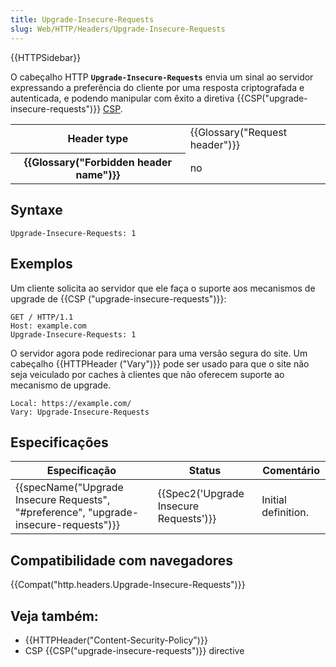 ```yaml
---
title: Upgrade-Insecure-Requests
slug: Web/HTTP/Headers/Upgrade-Insecure-Requests
---
```

{{HTTPSidebar}}

O cabeçalho HTTP **`Upgrade-Insecure-Requests`** envia um sinal ao servidor expressando a preferência do cliente por uma resposta criptografada e autenticada, e podendo manipular com êxito a diretiva {{CSP("upgrade-insecure-requests")}} [CSP](/pt-BR/docs/Web/Security/CSP).

<table class="properties">
  <tbody>
    <tr>
      <th scope="row">Header type</th>
      <td>{{Glossary("Request header")}}</td>
    </tr>
    <tr>
      <th scope="row">{{Glossary("Forbidden header name")}}</th>
      <td>no</td>
    </tr>
  </tbody>
</table>

## Syntaxe

```
Upgrade-Insecure-Requests: 1
```

## Exemplos

Um cliente solicita ao servidor que ele faça o suporte aos mecanismos de upgrade de {{CSP ("upgrade-insecure-requests")}}:

```
GET / HTTP/1.1
Host: example.com
Upgrade-Insecure-Requests: 1
```

O servidor agora pode redirecionar para uma versão segura do site. Um cabeçalho {{HTTPHeader ("Vary")}} pode ser usado para que o site não seja veiculado por caches à clientes que não oferecem suporte ao mecanismo de upgrade.

```
Local: https://example.com/
Vary: Upgrade-Insecure-Requests
```

## Especificações

| Especificação                                                                                                    | Status                                               | Comentário          |
| ---------------------------------------------------------------------------------------------------------------- | ---------------------------------------------------- | ------------------- |
| {{specName("Upgrade Insecure Requests", "#preference", "upgrade-insecure-requests")}} | {{Spec2('Upgrade Insecure Requests')}} | Initial definition. |

## Compatibilidade com navegadores

{{Compat("http.headers.Upgrade-Insecure-Requests")}}

## Veja também:

- {{HTTPHeader("Content-Security-Policy")}}
- CSP {{CSP("upgrade-insecure-requests")}} directive
